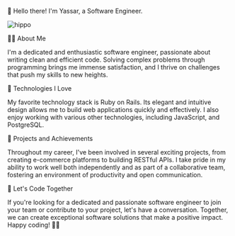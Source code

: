 👋 Hello there! I'm Yassar, a Software Engineer.

![hippo](https://media1.giphy.com/media/bGgsc5mWoryfgKBx1u/200w.gif?cid=790b76117bro7efr2ar8156kfkukxvdae43prkjo2s9bpvhj&ep=v1_gifs_search&rid=200w.gif&ct=g)

🧑‍💻 About Me

I'm a dedicated and enthusiastic software engineer, passionate about writing clean and efficient code. Solving complex problems through programming brings me immense satisfaction, and I thrive on challenges that push my skills to new heights.

🚀 Technologies I Love

My favorite technology stack is Ruby on Rails. Its elegant and intuitive design allows me to build web applications quickly and effectively. I also enjoy working with various other technologies, including JavaScript, and PostgreSQL.

🌟 Projects and Achievements

Throughout my career, I've been involved in several exciting projects, from creating e-commerce platforms to building RESTful APIs. I take pride in my ability to work well both independently and as part of a collaborative team, fostering an environment of productivity and open communication.

🚀 Let's Code Together

If you're looking for a dedicated and passionate software engineer to join your team or contribute to your project, let's have a conversation. Together, we can create exceptional software solutions that make a positive impact. Happy coding! 🌟🚀
